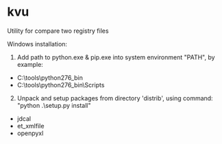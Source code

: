 # kvu
Utility for compare two registry files

Windows installation:
1. Add path to python.exe & pip.exe into system environment "PATH", by example:
- C:\tools\python276_bin
- C:\tools\python276_bin\Scripts

2. Unpack and setup packages from directory 'distrib', using command: "python .\setup.py install"
- jdcal
- et_xmlfile
- openpyxl
